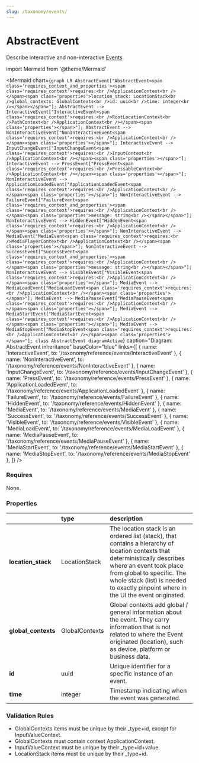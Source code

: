 ```yaml
---
slug: /taxonomy/events/
---
```


# AbstractEvent

Describe interactive and non-interactive [Events](/taxonomy/reference/events/overview.md).

import Mermaid from '@theme/Mermaid'

<Mermaid chart={`
    graph LR
            AbstractEvent["AbstractEvent<span class='requires_context_and_properties'><span class='requires_context'>requires:<br />ApplicationContext<br /></span><span class='properties'>location_stack: LocationStack<br />global_contexts: GlobalContexts<br />id: uuid<br />time: integer<br /></span></span>"];
      AbstractEvent --> InteractiveEvent["InteractiveEvent<span class='requires_context'>requires:<br />RootLocationContext<br />PathContext<br />ApplicationContext<br /></span><span class='properties'></span>"];
      AbstractEvent --> NonInteractiveEvent["NonInteractiveEvent<span class='requires_context'>requires:<br />ApplicationContext<br /></span><span class='properties'></span>"];
      InteractiveEvent --> InputChangeEvent["InputChangeEvent<span class='requires_context'>requires:<br />InputContext<br />ApplicationContext<br /></span><span class='properties'></span>"];
      InteractiveEvent --> PressEvent["PressEvent<span class='requires_context'>requires:<br />PressableContext<br />ApplicationContext<br /></span><span class='properties'></span>"];
      NonInteractiveEvent --> ApplicationLoadedEvent["ApplicationLoadedEvent<span class='requires_context'>requires:<br />ApplicationContext<br /></span><span class='properties'></span>"];
      NonInteractiveEvent --> FailureEvent["FailureEvent<span class='requires_context_and_properties'><span class='requires_context'>requires:<br />ApplicationContext<br /></span><span class='properties'>message: string<br /></span></span>"];
      NonInteractiveEvent --> HiddenEvent["HiddenEvent<span class='requires_context'>requires:<br />ApplicationContext<br /></span><span class='properties'></span>"];
      NonInteractiveEvent --> MediaEvent["MediaEvent<span class='requires_context'>requires:<br />MediaPlayerContext<br />ApplicationContext<br /></span><span class='properties'></span>"];
      NonInteractiveEvent --> SuccessEvent["SuccessEvent<span class='requires_context_and_properties'><span class='requires_context'>requires:<br />ApplicationContext<br /></span><span class='properties'>message: string<br /></span></span>"];
      NonInteractiveEvent --> VisibleEvent["VisibleEvent<span class='requires_context'>requires:<br />ApplicationContext<br /></span><span class='properties'></span>"];
      MediaEvent --> MediaLoadEvent["MediaLoadEvent<span class='requires_context'>requires:<br />ApplicationContext<br /></span><span class='properties'></span>"];
      MediaEvent --> MediaPauseEvent["MediaPauseEvent<span class='requires_context'>requires:<br />ApplicationContext<br /></span><span class='properties'></span>"];
      MediaEvent --> MediaStartEvent["MediaStartEvent<span class='requires_context'>requires:<br />ApplicationContext<br /></span><span class='properties'></span>"];
      MediaEvent --> MediaStopEvent["MediaStopEvent<span class='requires_context'>requires:<br />ApplicationContext<br /></span><span class='properties'></span>"];
    class AbstractEvent diagramActive
  `}
  caption="Diagram: AbstractEvent inheritance"
  baseColor="blue"
  links={[
{ name: 'InteractiveEvent', to: '/taxonomy/reference/events/InteractiveEvent' }, { name: 'NonInteractiveEvent', to: '/taxonomy/reference/events/NonInteractiveEvent' }, { name: 'InputChangeEvent', to: '/taxonomy/reference/events/InputChangeEvent' }, { name: 'PressEvent', to: '/taxonomy/reference/events/PressEvent' }, { name: 'ApplicationLoadedEvent', to: '/taxonomy/reference/events/ApplicationLoadedEvent' }, { name: 'FailureEvent', to: '/taxonomy/reference/events/FailureEvent' }, { name: 'HiddenEvent', to: '/taxonomy/reference/events/HiddenEvent' }, { name: 'MediaEvent', to: '/taxonomy/reference/events/MediaEvent' }, { name: 'SuccessEvent', to: '/taxonomy/reference/events/SuccessEvent' }, { name: 'VisibleEvent', to: '/taxonomy/reference/events/VisibleEvent' }, { name: 'MediaLoadEvent', to: '/taxonomy/reference/events/MediaLoadEvent' }, { name: 'MediaPauseEvent', to: '/taxonomy/reference/events/MediaPauseEvent' }, { name: 'MediaStartEvent', to: '/taxonomy/reference/events/MediaStartEvent' }, { name: 'MediaStopEvent', to: '/taxonomy/reference/events/MediaStopEvent' },   ]}
/>

### Requires

None.

### Properties

|                      | type           | description                                                                                                                                                                                                                                                                  |
|:---------------------|:---------------|:-----------------------------------------------------------------------------------------------------------------------------------------------------------------------------------------------------------------------------------------------------------------------------|
| **location\_stack**  | LocationStack  | The location stack is an ordered list (stack), that contains a hierarchy of location contexts that deterministically describes where an event took place from global to specific. The whole stack (list) is needed to exactly pinpoint where in the UI the event originated. |
| **global\_contexts** | GlobalContexts | Global contexts add global / general information about the event. They carry information that is not related to where the Event originated (location), such as device, platform or business data.                                                                            |
| **id**               | uuid           | Unique identifier for a specific instance of an event.                                                                                                                                                                                                                       |
| **time**             | integer        | Timestamp indicating when the event was generated.                                                                                                                                                                                                                           |

### Validation Rules
* GlobalContexts items must be unique by their _type+id, except for InputValueContext.
* GlobalContexts must contain context ApplicationContext.
* InputValueContext must be unique by their _type+id+value.
* LocationStack items must be unique by their _type+id.


